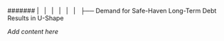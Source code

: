 ####### |   |   |   |   |   |   ├── Demand for Safe-Haven Long-Term Debt Results in U-Shape

*Add content here*